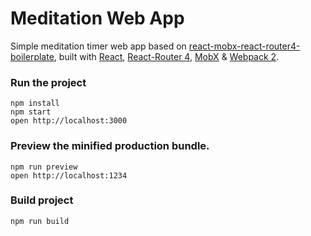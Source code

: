 # Meditation Web App
Simple meditation timer web app based on [react-mobx-react-router4-boilerplate](https://github.com/mhaagens/react-mobx-react-router4-boilerplate), built with [React](https://facebook.github.io/react), [React-Router 4](https://github.com/reacttraining/react-router), [MobX](https://mobxjs.github.io/mobx) & [Webpack 2](https://webpack.js.org/).

### Run the project
```
npm install
npm start
open http://localhost:3000
```

### Preview the minified production bundle.
```
npm run preview
open http://localhost:1234
```

### Build project
```
npm run build
```
